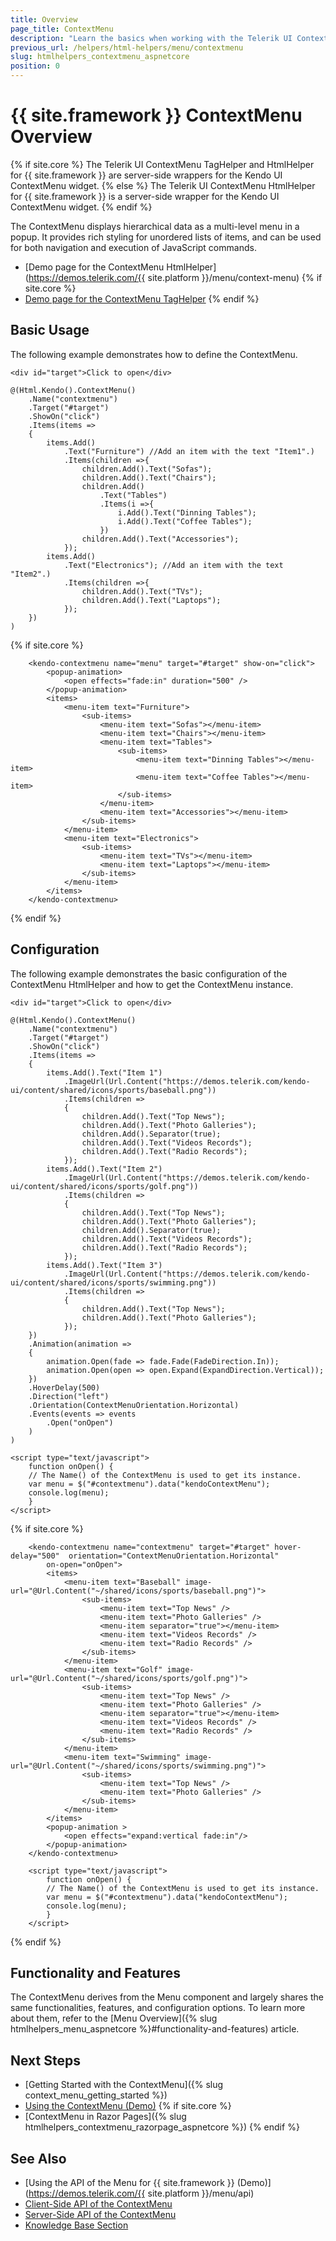 ```yaml
---
title: Overview
page_title: ContextMenu
description: "Learn the basics when working with the Telerik UI ContextMenu component for {{ site.framework }}."
previous_url: /helpers/html-helpers/menu/contextmenu
slug: htmlhelpers_contextmenu_aspnetcore
position: 0
---
```


# {{ site.framework }} ContextMenu Overview

{% if site.core %}
The Telerik UI ContextMenu TagHelper and HtmlHelper for {{ site.framework }} are server-side wrappers for the Kendo UI ContextMenu widget.
{% else %}
The Telerik UI ContextMenu HtmlHelper for {{ site.framework }} is a server-side wrapper for the Kendo UI ContextMenu widget.
{% endif %}

The ContextMenu displays hierarchical data as a multi-level menu in a popup. It provides rich styling for unordered lists of items, and can be used for both navigation and execution of JavaScript commands.

* [Demo page for the ContextMenu HtmlHelper](https://demos.telerik.com/{{ site.platform }}/menu/context-menu)
{% if site.core %}
* [Demo page for the ContextMenu TagHelper](https://demos.telerik.com/aspnet-core/menu/contextmenu-tag-helper)
{% endif %}

## Basic Usage

The following example demonstrates how to define the ContextMenu.

```HtmlHelper
<div id="target">Click to open</div>

@(Html.Kendo().ContextMenu()
    .Name("contextmenu")
    .Target("#target")
    .ShowOn("click")
    .Items(items =>
    {
        items.Add()
            .Text("Furniture") //Add an item with the text "Item1".)
            .Items(children =>{
                children.Add().Text("Sofas");
                children.Add().Text("Chairs");
                children.Add()
                    .Text("Tables")
                    .Items(i =>{
                        i.Add().Text("Dinning Tables");
                        i.Add().Text("Coffee Tables");
                    })
                children.Add().Text("Accessories");
            });
        items.Add()
            .Text("Electronics"); //Add an item with the text "Item2".)
            .Items(children =>{
                children.Add().Text("TVs");
                children.Add().Text("Laptops");
            });
    })
)
```
{% if site.core %}
```TagHelper
    <kendo-contextmenu name="menu" target="#target" show-on="click">
        <popup-animation>
            <open effects="fade:in" duration="500" />
        </popup-animation>
        <items>
            <menu-item text="Furniture">
                <sub-items>
                    <menu-item text="Sofas"></menu-item>
                    <menu-item text="Chairs"></menu-item>
                    <menu-item text="Tables">
                        <sub-items>
                            <menu-item text="Dinning Tables"></menu-item>
                            <menu-item text="Coffee Tables"></menu-item>
                        </sub-items>
                    </menu-item>
                    <menu-item text="Accessories"></menu-item>
                </sub-items>
            </menu-item>
            <menu-item text="Electronics">
                <sub-items>
                    <menu-item text="TVs"></menu-item>
                    <menu-item text="Laptops"></menu-item>
                </sub-items>
            </menu-item>
        </items>
    </kendo-contextmenu>
```
{% endif %}


## Configuration

The following example demonstrates the basic configuration of the ContextMenu HtmlHelper and how to get the ContextMenu instance.

```HtmlHelper
<div id="target">Click to open</div>

@(Html.Kendo().ContextMenu()
    .Name("contextmenu")
    .Target("#target")
    .ShowOn("click")
    .Items(items =>
    {
        items.Add().Text("Item 1")
            .ImageUrl(Url.Content("https://demos.telerik.com/kendo-ui/content/shared/icons/sports/baseball.png"))
            .Items(children =>
            {
                children.Add().Text("Top News");
                children.Add().Text("Photo Galleries");
                children.Add().Separator(true);
                children.Add().Text("Videos Records");
                children.Add().Text("Radio Records");
            });
        items.Add().Text("Item 2")
            .ImageUrl(Url.Content("https://demos.telerik.com/kendo-ui/content/shared/icons/sports/golf.png"))
            .Items(children =>
            {
                children.Add().Text("Top News");
                children.Add().Text("Photo Galleries");
                children.Add().Separator(true);
                children.Add().Text("Videos Records");
                children.Add().Text("Radio Records");
            });
        items.Add().Text("Item 3")
            .ImageUrl(Url.Content("https://demos.telerik.com/kendo-ui/content/shared/icons/sports/swimming.png"))
            .Items(children =>
            {
                children.Add().Text("Top News");
                children.Add().Text("Photo Galleries");
            });
    })
    .Animation(animation =>
    {
        animation.Open(fade => fade.Fade(FadeDirection.In));
        animation.Open(open => open.Expand(ExpandDirection.Vertical));         
    })
    .HoverDelay(500)
    .Direction("left")
    .Orientation(ContextMenuOrientation.Horizontal)
    .Events(events => events
        .Open("onOpen")
    )
)

<script type="text/javascript">
    function onOpen() {
    // The Name() of the ContextMenu is used to get its instance.
    var menu = $("#contextmenu").data("kendoContextMenu");
    console.log(menu);
    }
</script>
```
{% if site.core %}
```TagHelper
    <kendo-contextmenu name="contextmenu" target="#target" hover-delay="500"  orientation="ContextMenuOrientation.Horizontal"
        on-open="onOpen">
        <items>
            <menu-item text="Baseball" image-url="@Url.Content("~/shared/icons/sports/baseball.png")">
                <sub-items>
                    <menu-item text="Top News" />
                    <menu-item text="Photo Galleries" />
                    <menu-item separator="true"></menu-item>
                    <menu-item text="Videos Records" />
                    <menu-item text="Radio Records" />
                </sub-items>
            </menu-item>
            <menu-item text="Golf" image-url="@Url.Content("~/shared/icons/sports/golf.png")">
                <sub-items>
                    <menu-item text="Top News" />
                    <menu-item text="Photo Galleries" />
                    <menu-item separator="true"></menu-item>
                    <menu-item text="Videos Records" />
                    <menu-item text="Radio Records" />
                </sub-items>
            </menu-item>
            <menu-item text="Swimming" image-url="@Url.Content("~/shared/icons/sports/swimming.png")">
                <sub-items>
                    <menu-item text="Top News" />
                    <menu-item text="Photo Galleries" />
                </sub-items>
            </menu-item>
        </items>
        <popup-animation >
            <open effects="expand:vertical fade:in"/>
        </popup-animation>
    </kendo-contextmenu>

    <script type="text/javascript">
        function onOpen() {
        // The Name() of the ContextMenu is used to get its instance.
        var menu = $("#contextmenu").data("kendoContextMenu");
        console.log(menu);
        }
    </script>
```
{% endif %}


## Functionality and Features

The ContextMenu derives from the Menu component and largely shares the same functionalities, features, and configuration options. To learn more about them, refer to the [Menu Overview]({% slug htmlhelpers_menu_aspnetcore %}#functionality-and-features) article.

## Next Steps

* [Getting Started with the ContextMenu]({% slug context_menu_getting_started %})
* [Using the ContextMenu (Demo)](https://demos.telerik.com/aspnet-core/menu/context-menu)
{% if site.core %}
* [ContextMenu in Razor Pages]({% slug htmlhelpers_contextmenu_razorpage_aspnetcore %})
{% endif %}

## See Also

* [Using the API of the Menu for {{ site.framework }} (Demo)](https://demos.telerik.com/{{ site.platform }}/menu/api)
* [Client-Side API of the ContextMenu](https://docs.telerik.com/kendo-ui/api/javascript/ui/contextmenu)
* [Server-Side API of the ContextMenu](/api/contextmenu)
* [Knowledge Base Section](/knowledge-base)